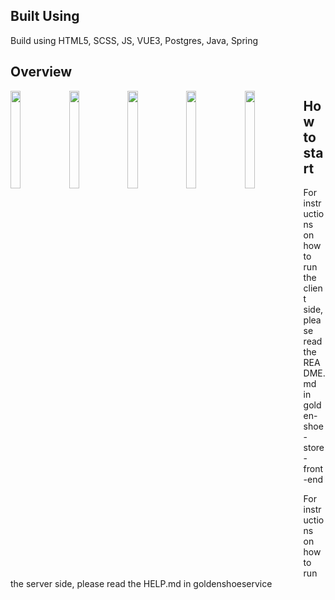 ## Built Using

Build using HTML5, SCSS, JS, VUE3, Postgres, Java, Spring  

## Overview

<img src="https://i.imgur.com/VrxPdeF.png" width="18%" height="20%" align="left">
<img src="https://i.imgur.com/NNadYnb.png" width="18%" height="20%" align="left">
<img src="https://i.imgur.com/MMXkGqK.png" width="18%" height="20%" align="left">
<img src="https://i.imgur.com/rBlSV60.png" width="18%" height="20%" align="left">
<img src="https://i.imgur.com/9EMie4k.png" width="18%" height="20%" align="left">  

  

## How to start  

For instructions on how to run the client side, please read the README.md in
golden-shoe-store-front-end

For instructions on how to run the server side, please read the HELP.md in
goldenshoeservice
